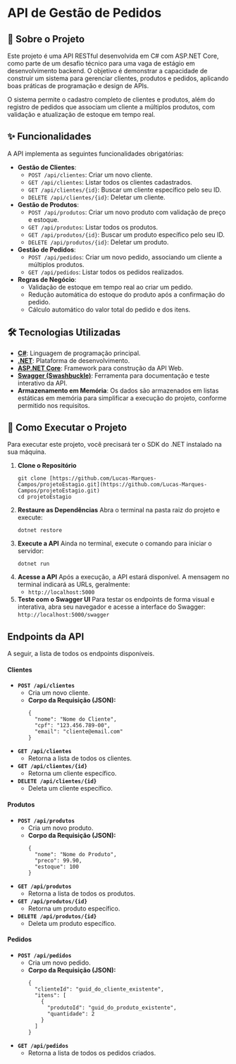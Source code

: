 # API de Gestão de Pedidos

## 📖 Sobre o Projeto

Este projeto é uma API RESTful desenvolvida em C# com ASP.NET Core, como parte de um desafio técnico para uma vaga de estágio em desenvolvimento backend. O objetivo é demonstrar a capacidade de construir um sistema para gerenciar clientes, produtos e pedidos, aplicando boas práticas de programação e design de APIs.

O sistema permite o cadastro completo de clientes e produtos, além do registro de pedidos que associam um cliente a múltiplos produtos, com validação e atualização de estoque em tempo real.

## ✨ Funcionalidades

A API implementa as seguintes funcionalidades obrigatórias:

* **Gestão de Clientes**:
    * `POST /api/clientes`: Criar um novo cliente.
    * `GET /api/clientes`: Listar todos os clientes cadastrados.
    * `GET /api/clientes/{id}`: Buscar um cliente específico pelo seu ID.
    * `DELETE /api/clientes/{id}`: Deletar um cliente.
* **Gestão de Produtos**:
    * `POST /api/produtos`: Criar um novo produto com validação de preço e estoque.
    * `GET /api/produtos`: Listar todos os produtos.
    * `GET /api/produtos/{id}`: Buscar um produto específico pelo seu ID.
    * `DELETE /api/produtos/{id}`: Deletar um produto.
* **Gestão de Pedidos**:
    * `POST /api/pedidos`: Criar um novo pedido, associando um cliente a múltiplos produtos.
    * `GET /api/pedidos`: Listar todos os pedidos realizados.
* **Regras de Negócio**:
    * Validação de estoque em tempo real ao criar um pedido.
    * Redução automática do estoque do produto após a confirmação do pedido.
    * Cálculo automático do valor total do pedido e dos itens.

## 🛠️ Tecnologias Utilizadas

* [**C#**](https://learn.microsoft.com/pt-br/dotnet/csharp/): Linguagem de programação principal.
* [**.NET**](https://dotnet.microsoft.com/pt-br/): Plataforma de desenvolvimento.
* [**ASP.NET Core**](https://dotnet.microsoft.com/pt-br/apps/aspnet): Framework para construção da API Web.
* [**Swagger (Swashbuckle)**](https://www.swagger.io/): Ferramenta para documentação e teste interativo da API.
* **Armazenamento em Memória**: Os dados são armazenados em listas estáticas em memória para simplificar a execução do projeto, conforme permitido nos requisitos.

## 🚀 Como Executar o Projeto

Para executar este projeto, você precisará ter o SDK do .NET instalado na sua máquina.

1.  **Clone o Repositório**
    ```
    git clone [https://github.com/Lucas-Marques-Campos/projetoEstagio.git](https://github.com/Lucas-Marques-Campos/projetoEstagio.git)
    cd projetoEstagio
    ```
2.  **Restaure as Dependências**
    Abra o terminal na pasta raiz do projeto e execute:
    ```
    dotnet restore
    ```
3.  **Execute a API**
    Ainda no terminal, execute o comando para iniciar o servidor:
    ```
    dotnet run
    ```
4.  **Acesse a API**
    Após a execução, a API estará disponível. A mensagem no terminal indicará as URLs, geralmente:
    * `http://localhost:5000`
5.  **Teste com o Swagger UI**
    Para testar os endpoints de forma visual e interativa, abra seu navegador e acesse a interface do Swagger:
    `http://localhost:5000/swagger`

## Endpoints da API

A seguir, a lista de todos os endpoints disponíveis.

#### Clientes

* **`POST /api/clientes`**
    * Cria um novo cliente.
    * **Corpo da Requisição (JSON):**
        ```
        {
          "nome": "Nome do Cliente",
          "cpf": "123.456.789-00",
          "email": "cliente@email.com"
        }
        ```
* **`GET /api/clientes`**
    * Retorna a lista de todos os clientes.
* **`GET /api/clientes/{id}`**
    * Retorna um cliente específico.
* **`DELETE /api/clientes/{id}`**
    * Deleta um cliente específico.

#### Produtos

* **`POST /api/produtos`**
    * Cria um novo produto.
    * **Corpo da Requisição (JSON):**
        ```
        {
          "nome": "Nome do Produto",
          "preco": 99.90,
          "estoque": 100
        }
        ```
* **`GET /api/produtos`**
    * Retorna a lista de todos os produtos.
* **`GET /api/produtos/{id}`**
    * Retorna um produto específico.
* **`DELETE /api/produtos/{id}`**
    * Deleta um produto específico.

#### Pedidos

* **`POST /api/pedidos`**
    * Cria um novo pedido.
    * **Corpo da Requisição (JSON):**
        ```
        {
          "clienteId": "guid_do_cliente_existente",
          "itens": [
            {
              "produtoId": "guid_do_produto_existente",
              "quantidade": 2
            }
          ]
        }
        ```
* **`GET /api/pedidos`**
    * Retorna a lista de todos os pedidos criados.